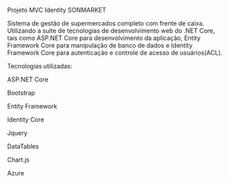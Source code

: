 Projeto MVC Identity SONMARKET

Sistema de gestão de supermercados completo com frente de caixa. Utilizando a suite de tecnologias de desenvolvimento web do .NET Core, tais como ASP.NET Core para desenvolvimento da aplicação, Entity Framework Core para manipulação de banco de dados e Identity Framework Core para autenticação e controle de acesso de usuários(ACL).

Tecnologias utilizadas:

ASP.NET Core

Bootstrap

Entity Framework

Identity Core

Jquery

DataTables

Chart.js

Azure